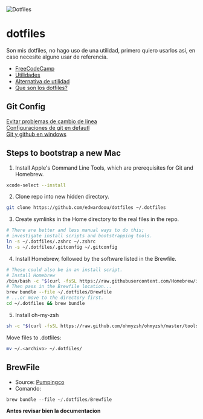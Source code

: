 ![Dotfiles](https://energy1011.gitlab.io/monsterpenguin/assets/logo-dotfiles.png)
# dotfiles
Son mis dotfiles, no hago uso de una utilidad, primero quiero usarlos asi, en caso necesite alguno usar de referencia.
- [FreeCodeCamp](https://www.freecodecamp.org/news/dotfiles-what-is-a-dot-file-and-how-to-create-it-in-mac-and-linux/)
- [Utilidades](http://dotfiles.github.io/utilities/)
- [Alternativa de utilidad](https://github.com/CodelyTV/dotly)
- [Que son los dotfiles?](https://www.youtube.com/watch?v=r_MpUP6aKiQ)

## Git Config
[Evitar problemas de cambio de linea](https://www.campusmvp.es/recursos/post/git-como-evitar-problemas-con-cambios-de-linea-al-trabajar-en-equipo.aspx)  
[Configuraciones de git en defautl](https://spin.atomicobject.com/2020/05/05/git-configurations-default/)  
[Git y github en windows](https://youtu.be/wHh3IgJvXcE)

## Steps to bootstrap a new Mac

1. Install Apple's Command Line Tools, which are prerequisites for Git and Homebrew.

```zsh
xcode-select --install
```

2. Clone repo into new hidden directory.

```zsh
git clone https://github.com/edwardoou/dotfiles ~/.dotfiles
```

3. Create symlinks in the Home directory to the real files in the repo.

```zsh
# There are better and less manual ways to do this;
# investigate install scripts and bootstrapping tools.
ln -s ~/.dotfiles/.zshrc ~/.zshrc
ln -s ~/.dotfiles/.gitconfig ~/.gitconfig
```
4. Install Homebrew, followed by the software listed in the Brewfile.

```zsh
# These could also be in an install script.
# Install Homebrew
/bin/bash -c "$(curl -fsSL https://raw.githubusercontent.com/Homebrew/install/HEAD/install.sh)"
# Then pass in the Brewfile location...
brew bundle --file ~/.dotfiles/Brewfile
# ...or move to the directory first.
cd ~/.dotfiles && brew bundle
```

5. Install oh-my-zsh
```zsh
sh -c "$(curl -fsSL https://raw.github.com/ohmyzsh/ohmyzsh/master/tools/install.sh)"
```

Move files to .dotfiles:
```zsh
mv ~/.<archivo> ~/.dotfiles/
```

## BrewFile  
- Source: [Pumpingco](https://pumpingco.de/blog/brewfile/)  
- Comando:  
```s
brew bundle --file ~/.dotfiles/Brewfile
```
**Antes revisar bien la documentacion**

